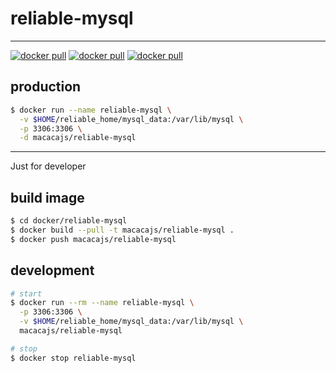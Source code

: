 # reliable-mysql

---

[![docker pull][docker-pull-image]][docker-url]
[![docker pull][docker-size-image]][docker-url]
[![docker pull][docker-layers-image]][docker-url]

[docker-pull-image]: https://img.shields.io/docker/pulls/macacajs/reliable-mysql.svg?style=flat-square&logo=dockbit
[docker-size-image]: https://img.shields.io/microbadger/image-size/macacajs/reliable-mysql.svg?style=flat-square&logo=dockbit
[docker-layers-image]: https://img.shields.io/microbadger/layers/macacajs/reliable-mysql.svg?style=flat-square&logo=dockbit
[docker-url]: https://hub.docker.com/r/macacajs/reliable-mysql/

## production

```bash
$ docker run --name reliable-mysql \
  -v $HOME/reliable_home/mysql_data:/var/lib/mysql \
  -p 3306:3306 \
  -d macacajs/reliable-mysql
```

---

Just for developer

## build image

```bash
$ cd docker/reliable-mysql
$ docker build --pull -t macacajs/reliable-mysql .
$ docker push macacajs/reliable-mysql
```

## development

```bash
# start
$ docker run --rm --name reliable-mysql \
  -p 3306:3306 \
  -v $HOME/reliable_home/mysql_data:/var/lib/mysql \
  macacajs/reliable-mysql

# stop
$ docker stop reliable-mysql
```
